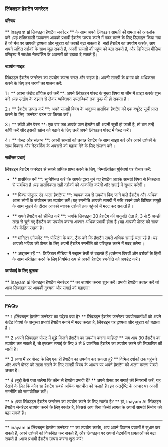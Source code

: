 ### लिंक्डइन हैशटैग जनरेटर

#### परिचय
** inayam ai लिंक्डइन हैशटैग जनरेटर ** के साथ अपने लिंक्डइन सामग्री की क्षमता को अनलॉक करें।यह शक्तिशाली उपकरण आपको प्रभावी हैशटैग उत्पन्न करने में मदद करने के लिए डिज़ाइन किया गया है जो मंच पर आपकी दृश्यता और जुड़ाव को काफी बढ़ा सकता है।सही हैशटैग का उपयोग करके, आप अपने लक्षित दर्शकों के साथ जुड़ सकते हैं, अपनी सामग्री की पहुंच को बढ़ा सकते हैं, और डिजिटल मीडिया परिदृश्य में सार्थक नेटवर्किंग के अवसरों को बढ़ावा दे सकते हैं।

#### उपयोग गाइड
लिंक्डइन हैशटैग जनरेटर का उपयोग करना सरल और सहज है।अपनी सामग्री के प्रभाव को अधिकतम करने के लिए इन चरणों का पालन करें:

1। ** अपना कंटेंट टॉपिक दर्ज करें **: अपने लिंक्डइन पोस्ट के मुख्य विषय या थीम में टाइप करके शुरू करें।यह उद्योग के रुझान से लेकर व्यक्तिगत उपलब्धियों तक कुछ भी हो सकता है।

2। ** हैशटैग उत्पन्न करें **: अपने सामग्री विषय के अनुरूप प्रासंगिक हैशटैग की एक क्यूरेट सूची प्राप्त करने के लिए 'जनरेट' बटन पर क्लिक करें।

3। ** कॉपी और पेस्ट **: एक बार जब आपके पास हैशटैग की अपनी सूची हो जाती है, तो बस उन्हें कॉपी करें और इसकी खोज को बढ़ाने के लिए उन्हें अपने लिंक्डइन पोस्ट में पेस्ट करें।

4। ** पोस्ट और संलग्न **: अपनी सामग्री को उत्पन्न हैशटैग के साथ साझा करें और अपने दर्शकों के साथ विकास और नेटवर्किंग के अवसरों को बढ़ावा देने के लिए संलग्न करें।

#### सर्वोत्तम प्रथाएं
लिंक्डइन हैशटैग जनरेटर से सबसे अधिक प्राप्त करने के लिए, निम्नलिखित युक्तियों पर विचार करें:

- ** प्रासंगिक बनें **: सुनिश्चित करें कि आपके द्वारा चुने गए हैशटैग आपके सामग्री विषय से निकटता से संबंधित हैं।यह प्रासंगिकता सही दर्शकों को आकर्षित करेगी और सगाई में सुधार करेगी।

- ** मिक्स पॉपुलर एंड आला हैशटैग्स **: व्यापक रूप से उपयोग किए जाने वाले हैशटैग और अधिक आला लोगों के संयोजन का उपयोग करें।यह रणनीति आपकी सामग्री में रुचि रखने वाले विशिष्ट समूहों के साथ जुड़ने के दौरान आपको व्यापक दर्शकों तक पहुंचने में मदद कर सकती है।

- ** अपने हैशटैग को सीमित करें **: जबकि लिंक्डइन 30 हैशटैग की अनुमति देता है, 3 से 5 अच्छी तरह से चुने गए हैशटैग का उपयोग करना अक्सर अधिक प्रभावी होता है।यह आपकी पोस्ट को साफ और केंद्रित रखता है।

- ** मॉनिटर एंगेजमेंट **: पोस्टिंग के बाद, ट्रैक करें कि हैशटैग सबसे अधिक सगाई चला रहे हैं।यह आपको भविष्य की पोस्ट के लिए अपनी हैशटैग रणनीति को परिष्कृत करने में मदद करेगा।

- ** अद्यतन रहें **: डिजिटल मीडिया में रुझान तेजी से बदलते हैं।वर्तमान विषयों और दर्शकों के हितों के साथ संरेखित करने के लिए नियमित रूप से अपनी हैशटैग रणनीति को अपडेट करें।

#### कार्यवाई के लिए बुलावा
** Inayam ai लिंक्डइन हैशटैग जेनरेटर ** का उपयोग करना शुरू करें।प्रभावी हैशटैग उत्पन्न करें जो आज लिंक्डइन पर आपकी दृश्यता और सगाई को बढ़ाएगा!

---

### FAQs

** 1।लिंक्डइन हैशटैग जनरेटर का उद्देश्य क्या है? **
लिंक्डइन हैशटैग जनरेटर उपयोगकर्ताओं को अपने कंटेंट विषयों के अनुरूप प्रभावी हैशटैग बनाने में मदद करता है, लिंक्डइन पर दृश्यता और जुड़ाव को बढ़ाता है।

** 2।अपने लिंक्डइन पोस्ट में मुझे कितने हैशटैग का उपयोग करना चाहिए? **
जब आप 30 हैशटैग का उपयोग कर सकते हैं, तो इष्टतम सगाई के लिए 3 से 5 प्रासंगिक हैशटैग का उपयोग करने की सिफारिश की जाती है।

** 3।क्या मैं हर पोस्ट के लिए एक ही हैशटैग का उपयोग कर सकता हूं? **
विभिन्न दर्शकों तक पहुंचने और अपने पोस्ट को ताज़ा रखने के लिए सामग्री विषय के आधार पर अपने हैशटैग को अलग करना सबसे अच्छा है।

** 4।मुझे कैसे पता चलेगा कि कौन से हैशटैग प्रभावी हैं? **
अपने पोस्ट पर सगाई की निगरानी करें, यह देखने के लिए कि कौन सा हैशटैग सबसे अधिक बातचीत को चलाते हैं।इन अंतर्दृष्टि के आधार पर अपनी रणनीति को समायोजित करें।

** 5।क्या लिंक्डइन हैशटैग जनरेटर का उपयोग करने के लिए स्वतंत्र है? **
हां, Inayam AI लिंक्डइन हैशटैग जेनरेटर उपयोग करने के लिए स्वतंत्र है, जिससे आप बिना किसी लागत के अपनी सामग्री निर्माण को बढ़ा सकते हैं।

---

** inayam ai लिंक्डइन हैशटैग जनरेटर ** का उपयोग करके, आप अपने विपणन प्रयासों में सुधार कर सकते हैं, अपने दर्शकों को विकसित कर सकते हैं, और लिंक्डइन पर अपनी नेटवर्किंग क्षमताओं को बढ़ा सकते हैं।आज प्रभावी हैशटैग उत्पन्न करना शुरू करें!